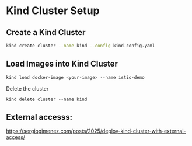 # Kind Cluster Setup

## Create a Kind Cluster

```bash
kind create cluster --name kind --config kind-config.yaml
```

## Load Images into Kind Cluster

```bash
kind load docker-image <your-image> --name istio-demo
```

Delete the cluster
```
kind delete cluster --name kind
```

## External accesss:
https://sergiogimenez.com/posts/2025/deploy-kind-cluster-with-external-access/